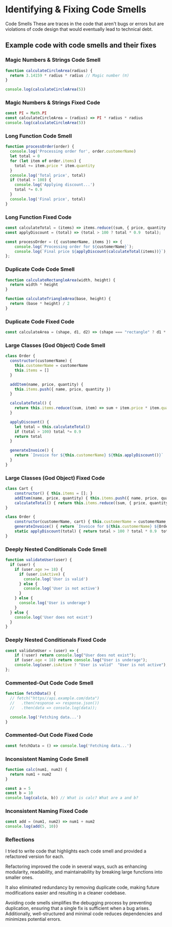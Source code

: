 # Identifying & Fixing Code Smells

Code Smells These are traces in the code that aren't bugs or errors but are violations of code design that would eventually lead to technical debt.

## Example code with code smells and their fixes

### Magic Numbers & Strings Code Smell

```javascript
function calculateCircleArea(radius) {
  return 3.14159 * radius * radius // Magic number (π)
}

console.log(calculateCircleArea(5))
```

### Magic Numbers & Strings Fixed Code

```javascript
const PI = Math.PI
const calculateCircleArea = (radius) => PI * radius * radius
console.log(calculateCircleArea(5))
```

### Long Function Code Smell

```javascript
function processOrder(order) {
  console.log('Processing order for', order.customerName)
  let total = 0
  for (let item of order.items) {
    total += item.price * item.quantity
  }
  console.log('Total price', total)
  if (total > 100) {
    console.log('Applying discount...')
    total *= 0.9
  }
  console.log('Final price', total)
}
```

### Long Function Fixed Code

```javascript
const calculateTotal = (items) => items.reduce((sum, { price, quantity }) => sum + price * quantity, 0);
const applyDiscount = (total) => (total > 100 ? total * 0.9  total);

const processOrder = ({ customerName, items }) => {
    console.log(`Processing order for ${customerName}`);
    console.log(`Final price ${applyDiscount(calculateTotal(items))}`);
};
```

### Duplicate Code Code Smell

```javascript
function calculateRectangleArea(width, height) {
  return width * height
}

function calculateTriangleArea(base, height) {
  return (base * height) / 2
}
```

### Duplicate Code Fixed Code

```javascript
const calculateArea = (shape, d1, d2) => (shape === "rectangle" ? d1 * d2  (d1 * d2) / 2);
```

### Large Classes (God Object) Code Smell

```javascript
class Order {
  constructor(customerName) {
    this.customerName = customerName
    this.items = []
  }

  addItem(name, price, quantity) {
    this.items.push({ name, price, quantity })
  }

  calculateTotal() {
    return this.items.reduce((sum, item) => sum + item.price * item.quantity, 0)
  }

  applyDiscount() {
    let total = this.calculateTotal()
    if (total > 100) total *= 0.9
    return total
  }

  generateInvoice() {
    return `Invoice for ${this.customerName} ${this.applyDiscount()}`
  }
}
```

### Large Classes (God Object) Fixed Code

```javascript
class Cart {
    constructor() { this.items = []; }
    addItem(name, price, quantity) { this.items.push({ name, price, quantity }); }
    calculateTotal() { return this.items.reduce((sum, { price, quantity }) => sum + price * quantity, 0); }
}

class Order {
    constructor(customerName, cart) { this.customerName = customerName; this.cart = cart; }
    generateInvoice() { return `Invoice for ${this.customerName} ${Order.applyDiscount(this.cart.calculateTotal())}`; }
    static applyDiscount(total) { return total > 100 ? total * 0.9  total; }
}
```

### Deeply Nested Conditionals Code Smell

```javascript
function validateUser(user) {
  if (user) {
    if (user.age >= 18) {
      if (user.isActive) {
        console.log('User is valid')
      } else {
        console.log('User is not active')
      }
    } else {
      console.log('User is underage')
    }
  } else {
    console.log('User does not exist')
  }
}
```

### Deeply Nested Conditionals Fixed Code

```javascript
const validateUser = (user) => {
    if (!user) return console.log("User does not exist");
    if (user.age < 18) return console.log("User is underage");
    console.log(user.isActive ? "User is valid"  "User is not active");
};
```

### Commented-Out Code Code Smell

```javascript
function fetchData() {
  // fetch("https//api.example.com/data")
  //   .then(response => response.json())
  //   .then(data => console.log(data));

  console.log('Fetching data...')
}
```

### Commented-Out Code Fixed Code

```javascript
const fetchData = () => console.log('Fetching data...')
```

### Inconsistent Naming Code Smell

```javascript
function calc(num1, num2) {
  return num1 + num2
}

const a = 5
const b = 10
console.log(calc(a, b)) // What is calc? What are a and b?
```

### Inconsistent Naming Fixed Code

```javascript
const add = (num1, num2) => num1 + num2
console.log(add(5, 10))
```

### Reflections

I tried to write code that highlights each code smell and provided a refactored version for each.

Refactoring improved the code in several ways, such as enhancing modularity, readability, and maintainability by breaking large functions into smaller ones.

It also eliminated redundancy by removing duplicate code, making future modifications easier and resulting in a cleaner codebase.

Avoiding code smells simplifies the debugging process by preventing duplication, ensuring that a single fix is sufficient when a bug arises. Additionally, well-structured and minimal code reduces dependencies and minimizes potential errors.
